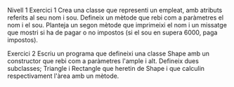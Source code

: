 Nivell 1
Exercici 1
Crea una classe que representi un empleat, amb atributs referits al seu nom i sou. Defineix un mètode que rebi com a paràmetres el nom i el sou. Planteja un segon mètode que imprimeixi el nom i un missatge que mostri si ha de pagar o no impostos (si el sou en supera 6000, paga impostos).

Exercici 2
Escriu un programa que defineixi una classe Shape amb un constructor que rebi com a paràmetres l'ample i alt. Defineix dues subclasses; Triangle i Rectangle que heretin de Shape i que calculin respectivament l'àrea amb un mètode.